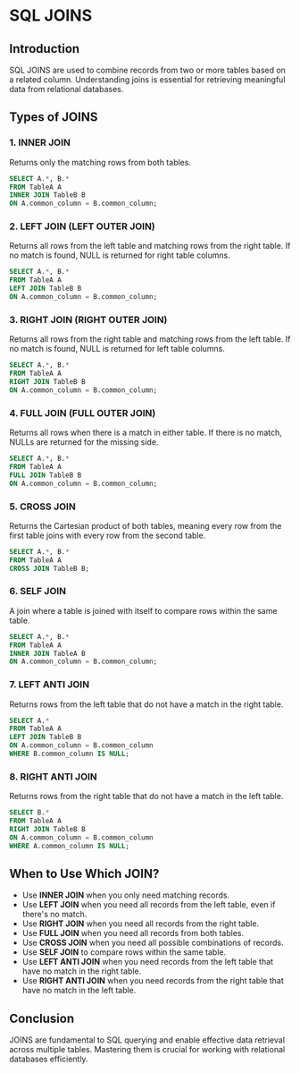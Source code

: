 # SQL JOINS

## Introduction
SQL JOINS are used to combine records from two or more tables based on a related column. Understanding joins is essential for retrieving meaningful data from relational databases.

## Types of JOINS

### 1. INNER JOIN
Returns only the matching rows from both tables.

```sql
SELECT A.*, B.* 
FROM TableA A
INNER JOIN TableB B 
ON A.common_column = B.common_column;
```

### 2. LEFT JOIN (LEFT OUTER JOIN)
Returns all rows from the left table and matching rows from the right table. If no match is found, NULL is returned for right table columns.

```sql
SELECT A.*, B.* 
FROM TableA A
LEFT JOIN TableB B 
ON A.common_column = B.common_column;
```

### 3. RIGHT JOIN (RIGHT OUTER JOIN)
Returns all rows from the right table and matching rows from the left table. If no match is found, NULL is returned for left table columns.

```sql
SELECT A.*, B.* 
FROM TableA A
RIGHT JOIN TableB B 
ON A.common_column = B.common_column;
```

### 4. FULL JOIN (FULL OUTER JOIN)
Returns all rows when there is a match in either table. If there is no match, NULLs are returned for the missing side.

```sql
SELECT A.*, B.* 
FROM TableA A
FULL JOIN TableB B 
ON A.common_column = B.common_column;
```

### 5. CROSS JOIN
Returns the Cartesian product of both tables, meaning every row from the first table joins with every row from the second table.

```sql
SELECT A.*, B.* 
FROM TableA A
CROSS JOIN TableB B;
```

### 6. SELF JOIN
A join where a table is joined with itself to compare rows within the same table.

```sql
SELECT A.*, B.* 
FROM TableA A
INNER JOIN TableA B 
ON A.common_column = B.common_column;
```

### 7. LEFT ANTI JOIN
Returns rows from the left table that do not have a match in the right table.

```sql
SELECT A.* 
FROM TableA A
LEFT JOIN TableB B 
ON A.common_column = B.common_column
WHERE B.common_column IS NULL;
```

### 8. RIGHT ANTI JOIN
Returns rows from the right table that do not have a match in the left table.

```sql
SELECT B.* 
FROM TableA A
RIGHT JOIN TableB B 
ON A.common_column = B.common_column
WHERE A.common_column IS NULL;
```

## When to Use Which JOIN?
- Use **INNER JOIN** when you only need matching records.
- Use **LEFT JOIN** when you need all records from the left table, even if there's no match.
- Use **RIGHT JOIN** when you need all records from the right table.
- Use **FULL JOIN** when you need all records from both tables.
- Use **CROSS JOIN** when you need all possible combinations of records.
- Use **SELF JOIN** to compare rows within the same table.
- Use **LEFT ANTI JOIN** when you need records from the left table that have no match in the right table.
- Use **RIGHT ANTI JOIN** when you need records from the right table that have no match in the left table.

## Conclusion
JOINS are fundamental to SQL querying and enable effective data retrieval across multiple tables. Mastering them is crucial for working with relational databases efficiently.
